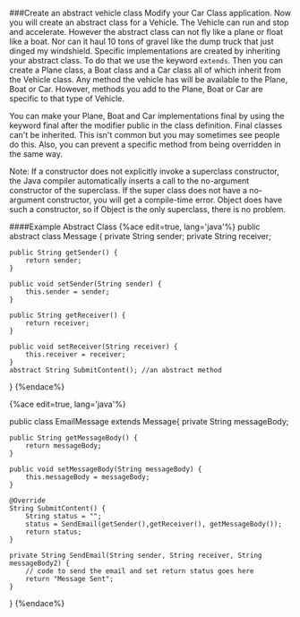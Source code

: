 ###Create an abstract vehicle class
Modify your Car Class application. Now you will create an abstract class for a Vehicle. The Vehicle can run and stop and accelerate. However the abstract class can not fly like a plane or float like a boat. Nor can it haul 10 tons of gravel like the dump truck that just dinged my windshield. Specific implementations are created by inheriting your abstract class. To do that we use the keyword ```extends```. Then you can create a Plane class, a Boat class and a Car class all of which inherit from the Vehicle class. Any method the vehicle has will be available to the Plane, Boat or Car. However, methods you add to the Plane, Boat or Car are specific to that type of Vehicle.


You can make your Plane, Boat and Car implementations final by using the keyword final after the modifier public in the class definition. Final classes can't be inherited. This isn't common but you may sometimes see people do this. Also, you can prevent a specific method from being overridden in the same way.

Note: If a constructor does not explicitly invoke a superclass constructor, the Java compiler automatically inserts a call to the no-argument constructor of the superclass. If the super class does not have a no-argument constructor, you will get a compile-time error. Object does have such a constructor, so if Object is the only superclass, there is no problem.

####Example Abstract Class
{%ace edit=true, lang='java'%}
public abstract class Message
{
	private String sender;
    private String receiver;
	
	public String getSender() {
		return sender;
	}

	public void setSender(String sender) {
		this.sender = sender;
	}

	public String getReceiver() {
		return receiver;
	}

	public void setReceiver(String receiver) {
		this.receiver = receiver;
	}
    abstract String SubmitContent(); //an abstract method
}
{%endace%}

{%ace edit=true, lang='java'%}

public class EmailMessage extends Message{
    private String messageBody;

    
	public String getMessageBody() {
		return messageBody;
	}

	public void setMessageBody(String messageBody) {
		this.messageBody = messageBody;
	}

	@Override
	String SubmitContent() {
		String status = "";
		status = SendEmail(getSender(),getReceiver(), getMessageBody());
		return status;
	}

	private String SendEmail(String sender, String receiver, String messageBody2) {
		// code to send the email and set return status goes here
		return "Message Sent";
	}
    
    
}
{%endace%}

